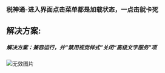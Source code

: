 ### 税神通-进入界面点击菜单都是加载状态，一点击就卡死



## 解决方案:

##### 解决方案：兼容运行，并“禁用视觉样式”关闭“高级文字服务”项

![无效图片](https://cdn.jsdelivr.net/gh/IAskWind/lazy66-site/images/question/1_20181206134315.jpeg)



